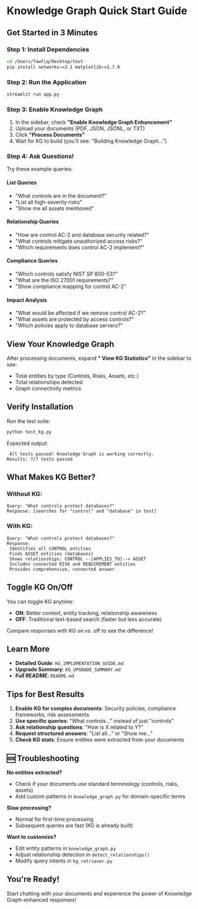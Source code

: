 # Knowledge Graph Quick Start Guide

##  Get Started in 3 Minutes

### Step 1: Install Dependencies
```bash
cd /Users/Tawfiq/Desktop/test
pip install networkx>=3.1 matplotlib>=3.7.0
```

### Step 2: Run the Application
```bash
streamlit run app.py
```

### Step 3: Enable Knowledge Graph
1. In the sidebar, check  **"Enable Knowledge Graph Enhancement"**
2. Upload your documents (PDF, JSON, JSONL, or TXT)
3. Click **"Process Documents"**
4. Wait for KG to build (you'll see: "Building Knowledge Graph...")

### Step 4: Ask Questions!

Try these example queries:

#### List Queries
- "What controls are in the document?"
- "List all high-severity risks"
- "Show me all assets mentioned"

#### Relationship Queries
- "How are control AC-2 and database security related?"
- "What controls mitigate unauthorized access risks?"
- "Which requirements does control AC-2 implement?"

#### Compliance Queries
- "Which controls satisfy NIST SP 800-53?"
- "What are the ISO 27001 requirements?"
- "Show compliance mapping for control AC-2"

#### Impact Analysis
- "What would be affected if we remove control AC-2?"
- "What assets are protected by access controls?"
- "Which policies apply to database servers?"

##  View Your Knowledge Graph

After processing documents, expand **" View KG Statistics"** in the sidebar to see:
- Total entities by type (Controls, Risks, Assets, etc.)
- Total relationships detected
- Graph connectivity metrics

##  Verify Installation

Run the test suite:
```bash
python test_kg.py
```

Expected output:
```
 All tests passed! Knowledge Graph is working correctly.
Results: 7/7 tests passed
```

##  What Makes KG Better?

### Without KG:
```
Query: "What controls protect databases?"
Response: [searches for "control" and "database" in text]
```

### With KG:
```
Query: "What controls protect databases?"
Response: 
 Identifies all CONTROL entities
 Finds ASSET entities (databases)
 Shows relationships: CONTROL --[APPLIES_TO]--> ASSET
 Includes connected RISK and REQUIREMENT entities
 Provides comprehensive, connected answer
```

##  Toggle KG On/Off

You can toggle KG anytime:
- **ON**: Better context, entity tracking, relationship awareness
- **OFF**: Traditional text-based search (faster but less accurate)

Compare responses with KG on vs. off to see the difference!

##  Learn More

- **Detailed Guide**: `KG_IMPLEMENTATION_GUIDE.md`
- **Upgrade Summary**: `KG_UPGRADE_SUMMARY.md`
- **Full README**: `README.md`

##  Tips for Best Results

1. **Enable KG for complex documents**: Security policies, compliance frameworks, risk assessments
2. **Use specific queries**: "What controls..." instead of just "controls"
3. **Ask relationship questions**: "How is X related to Y?"
4. **Request structured answers**: "List all..." or "Show me..."
5. **Check KG stats**: Ensure entities were extracted from your documents

## 🆘 Troubleshooting

**No entities extracted?**
- Check if your documents use standard terminology (controls, risks, assets)
- Add custom patterns in `knowledge_graph.py` for domain-specific terms

**Slow processing?**
- Normal for first-time processing
- Subsequent queries are fast (KG is already built)

**Want to customize?**
- Edit entity patterns in `knowledge_graph.py`
- Adjust relationship detection in `detect_relationships()`
- Modify query intents in `kg_retriever.py`

##  You're Ready!

Start chatting with your documents and experience the power of Knowledge Graph-enhanced responses!

